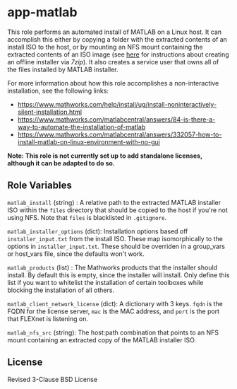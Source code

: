 app-matlab
=========

This role performs an automated install of MATLAB on a Linux host.  It can accomplish this either by copying a folder with the extracted contents of an install ISO to the host, or by mounting an NFS mount containing the extracted contents of an ISO image (see [here](https://www.mathworks.com/matlabcentral/answers/316756-how-can-i-obtain-an-offline-installer-for-matlab-without-using-the-download-only-option-in-the-mat) for instructions about creating an offline installer via _7zip_).  It also creates a service user that owns all of the files installed by MATLAB installer.

For more information about how this role accomplishes a non-interactive installation, see the following links:

 * https://www.mathworks.com/help/install/ug/install-noninteractively-silent-installation.html
 * https://www.mathworks.com/matlabcentral/answers/84-is-there-a-way-to-automate-the-installation-of-matlab
 * https://www.mathworks.com/matlabcentral/answers/332057-how-to-install-matlab-on-linux-environment-with-no-gui

**Note: This role is not currently set up to add standalone licenses, although it can be adapted to do so.**

Role Variables
--------------
`matlab_install` (string) : A relative path to the extracted MATLAB installer ISO within the `files` directory that should be copied to the host if you're not using NFS.  Note that `files` is blacklisted in `.gitignore`.

`matlab_installer_options` (dict): Installation options based off `installer_input.txt` from the install ISO.  These map isomorphically to the options in `installer_input.txt`.  These should be overriden in a group_vars or host_vars file, since the defaults won't work.

`matlab_products` (list) : The Mathworks products that the installer should install.  By default this is empty, since the installer will install.  Only define this list if you want to whitelist the installation of certain toolboxes while blocking the installation of all others.

`matlab_client_network_license` (dict): A dictionary with 3 keys. `fqdn` is the FQDN for the license server, `mac` is the MAC address, and `port` is the port that FLEXnet is listening on.

`matlab_nfs_src` (string): The host:path combination that points to an NFS mount containing an extracted copy of the MATLAB installer ISO.

License
-------

Revised 3-Clause BSD License
